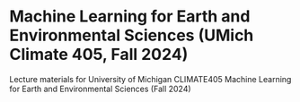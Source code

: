 # Machine Learning for Earth and Environmental Sciences (UMich Climate 405, Fall 2024)
Lecture materials for University of Michigan CLIMATE405 Machine Learning for Earth and Environmental Sciences (Fall 2024)
